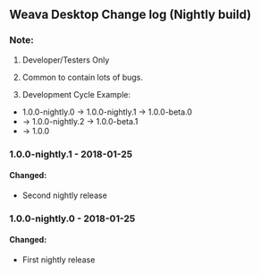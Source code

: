 ## Weava Desktop Change log (Nightly build)
### Note:
1) Developer/Testers Only

2) Common to contain lots of bugs.

3) Development Cycle Example:
-  1.0.0-nightly.0 -> 1.0.0-nightly.1 -> 1.0.0-beta.0
- -> 1.0.0-nightly.2 -> 1.0.0-beta.1
- -> 1.0.0

### 1.0.0-nightly.1 - 2018-01-25
#### Changed:
- Second nightly release

### 1.0.0-nightly.0 - 2018-01-25
#### Changed:
- First nightly release